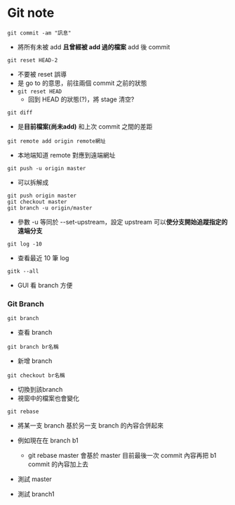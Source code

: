 ﻿# Git note

```git commit -am "訊息"```
- 將所有未被 add **且曾經被 add 過的檔案** add 後 commit

```git reset HEAD-2```
- 不要被 reset 誤導
- 是 go to 的意思，前往兩個 commit 之前的狀態
- ```git reset HEAD``` 
    - 回到 HEAD 的狀態(?)，將 stage 清空?

```git diff```
- 是**目前檔案(尚未add)** 和上次 commit 之間的差距

```git remote add origin remote網址```
- 本地端知道 remote 對應到遠端網址

```git push -u origin master```
- 可以拆解成 
```
git push origin master
git checkout master
git branch -u origin/master
```
- 參數 -u 等同於 --set-upstream，設定 upstream 可以**使分支開始追蹤指定的遠端分支**


```git log -10```
- 查看最近 10 筆 log

```gitk --all```
- GUI 看 branch 方便

### Git Branch

```git branch```
- 查看 branch

```git branch br名稱```
- 新增 branch

```git checkout br名稱```
- 切換到該branch
- 視窗中的檔案也會變化

```git rebase```
- 將某一支 branch 基於另一支 branch 的內容合併起來
- 例如現在在 branch b1
    - git rebase master 會基於 master 目前最後一次 commit 內容再把 b1 commit 的內容加上去



- 測試 master
- 測試 branch1















